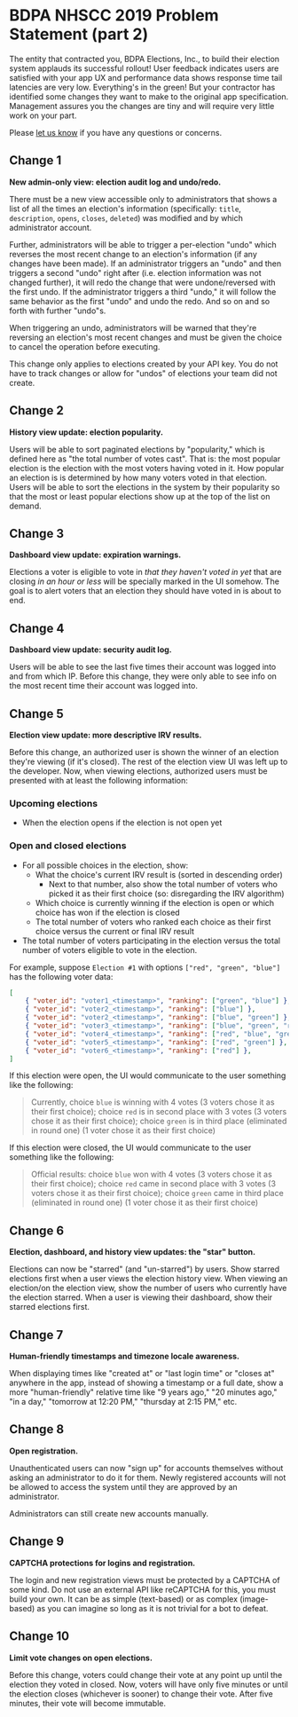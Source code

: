 # BDPA NHSCC 2019 Problem Statement (part 2)

The entity that contracted you, BDPA Elections, Inc., to build their election
system applauds its successful rollout! User feedback indicates users are
satisfied with your app UX and performance data shows response time tail
latencies are very low. Everything's in the green! But your contractor has
identified some changes they want to make to the original app specification.
Management assures you the changes are tiny and will require very little work on
your part.

Please [let us know](https://github.com/nhscc/problem-statements/issues) if you
have any questions or concerns.

## Change 1

**New admin-only view: election audit log and undo/redo.**

There must be a new view accessible only to administrators that shows a list of
all the times an election's information (specifically: `title`, `description`,
`opens`, `closes`, `deleted`) was modified and by which administrator account.

Further, administrators will be able to trigger a per-election "undo" which
reverses the most recent change to an election's information (if any changes
have been made). If an administrator triggers an "undo" and then triggers a
second "undo" right after (i.e. election information was not changed further),
it will redo the change that were undone/reversed with the first undo. If the
administrator triggers a third "undo," it will follow the same behavior as the
first "undo" and undo the redo. And so on and so forth with further "undo"s.

When triggering an undo, administrators will be warned that they're reversing an
election's most recent changes and must be given the choice to cancel the
operation before executing.

This change only applies to elections created by your API key. You do not have
to track changes or allow for "undos" of elections your team did not create.

## Change 2

**History view update: election popularity.**

Users will be able to sort paginated elections by "popularity," which is defined
here as "the total number of votes cast". That is: the most popular election is
the election with the most voters having voted in it. How popular an election is
is determined by how many voters voted in that election. Users will be able to
sort the elections in the system by their popularity so that the most or least
popular elections show up at the top of the list on demand.

## Change 3

**Dashboard view update: expiration warnings.**

Elections a voter is eligible to vote in *that they haven't voted in yet* that
are closing *in an hour or less* will be specially marked in the UI somehow. The
goal is to alert voters that an election they should have voted in is about to
end.

## Change 4

**Dashboard view update: security audit log.**

Users will be able to see the last five times their account was logged into and
from which IP. Before this change, they were only able to see info on the most
recent time their account was logged into.

## Change 5

**Election view update: more descriptive IRV results.**

Before this change, an authorized user is shown the winner of an election
they're viewing (if it's closed). The rest of the election view UI was left up
to the developer. Now, when viewing elections, authorized users must be
presented with at least the following information:

### Upcoming elections
* When the election opens if the election is not open yet

### Open and closed elections
* For all possible choices in the election, show:
  * What the choice's current IRV result is (sorted in descending order)
    * Next to that number, also show the total number of voters who picked it as
      their first choice (so: disregarding the IRV algorithm)
  * Which choice is currently winning if the election is open or which choice
    has won if the election is closed
  * The total number of voters who ranked each choice as their first choice
    versus the current or final IRV result
* The total number of voters participating in the election versus the total
  number of voters eligible to vote in the election.

For example, suppose `Election #1` with options `["red", "green", "blue"]` has
the following voter data:

```JSON
[
    { "voter_id": "voter1_<timestamp>", "ranking": ["green", "blue"] },
    { "voter_id": "voter2_<timestamp>", "ranking": ["blue"] },
    { "voter_id": "voter2_<timestamp>", "ranking": ["blue", "green"] },
    { "voter_id": "voter3_<timestamp>", "ranking": ["blue", "green", "red"] },
    { "voter_id": "voter4_<timestamp>", "ranking": ["red", "blue", "green"] },
    { "voter_id": "voter5_<timestamp>", "ranking": ["red", "green"] },
    { "voter_id": "voter6_<timestamp>", "ranking": ["red"] },
]
```

If this election were open, the UI would communicate to the user something like
the following:

> Currently, choice `blue` is winning with 4 votes (3 voters chose it as their
> first choice); choice `red` is in second place with 3 votes (3 voters chose it
> as their first choice); choice `green` is in third place (eliminated in round
> one) (1 voter chose it as their first choice)

If this election were closed, the UI would communicate to the user something
like the following:

> Official results: choice `blue` won with 4 votes (3 voters chose it as their
> first choice); choice `red` came in second place with 3 votes (3 voters chose
> it as their first choice); choice `green` came in third place (eliminated in
> round one) (1 voter chose it as their first choice)

## Change 6

**Election, dashboard, and history view updates: the "star" button.**

Elections can now be "starred" (and "un-starred") by users. Show starred
elections first when a user views the election history view. When viewing an
election/on the election view, show the number of users who currently have the
election starred. When a user is viewing their dashboard, show their starred
elections first.

## Change 7

**Human-friendly timestamps and timezone locale awareness.**

When displaying times like "created at" or "last login time" or "closes at"
anywhere in the app, instead of showing a timestamp or a full date, show a more
"human-friendly" relative time like "9 years ago," "20 minutes ago," "in a day,"
"tomorrow at 12:20 PM," "thursday at 2:15 PM," etc.

## Change 8

**Open registration.**

Unauthenticated users can now "sign up" for accounts themselves without asking
an administrator to do it for them. Newly registered accounts will not be
allowed to access the system until they are approved by an administrator.

Administrators can still create new accounts manually.

## Change 9

**CAPTCHA protections for logins and registration.**

The login and new registration views must be protected by a CAPTCHA of some
kind. Do not use an external API like reCAPTCHA for this, you must build your
own. It can be as simple (text-based) or as complex (image-based) as you can
imagine so long as it is not trivial for a bot to defeat.

## Change 10

**Limit vote changes on open elections.**

Before this change, voters could change their vote at any point up until the
election they voted in closed. Now, voters will have only five minutes or until
the election closes (whichever is sooner) to change their vote. After five
minutes, their vote will become immutable.
